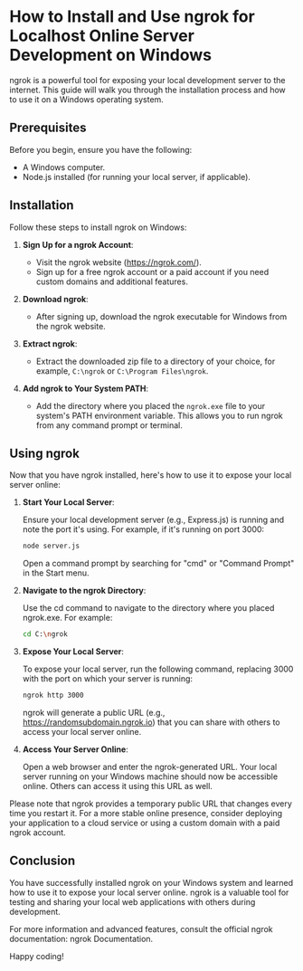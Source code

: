 # How to Install and Use ngrok for Localhost Online Server Development on Windows

ngrok is a powerful tool for exposing your local development server to the internet. This guide will walk you through the installation process and how to use it on a Windows operating system.

## Prerequisites

Before you begin, ensure you have the following:

-   A Windows computer.
-   Node.js installed (for running your local server, if applicable).

## Installation

Follow these steps to install ngrok on Windows:

1. **Sign Up for a ngrok Account**:

    - Visit the ngrok website (https://ngrok.com/).
    - Sign up for a free ngrok account or a paid account if you need custom domains and additional features.

2. **Download ngrok**:

    - After signing up, download the ngrok executable for Windows from the ngrok website.

3. **Extract ngrok**:

    - Extract the downloaded zip file to a directory of your choice, for example, `C:\ngrok` or `C:\Program Files\ngrok`.

4. **Add ngrok to Your System PATH**:

    - Add the directory where you placed the `ngrok.exe` file to your system's PATH environment variable. This allows you to run ngrok from any command prompt or terminal.

## Using ngrok

Now that you have ngrok installed, here's how to use it to expose your local server online:

1.  **Start Your Local Server**:

    Ensure your local development server (e.g., Express.js) is running and note the port it's using. For example, if it's running on port 3000:

    ```bash
    node server.js
    ```

    Open a command prompt by searching for "cmd" or "Command Prompt" in the Start menu.

2.  **Navigate to the ngrok Directory**:

    Use the cd command to navigate to the directory where you placed ngrok.exe. For example:

    ```bash
    cd C:\ngrok
    ```

3.  **Expose Your Local Server**:

    To expose your local server, run the following command, replacing 3000 with the port on which your server is running:

    ```bash
    ngrok http 3000
    ```

    ngrok will generate a public URL (e.g., https://randomsubdomain.ngrok.io) that you can share with others to access your local server online.

4.  **Access Your Server Online**:

    Open a web browser and enter the ngrok-generated URL. Your local server running on your Windows machine should now be accessible online. Others can access it using this URL as well.

Please note that ngrok provides a temporary public URL that changes every time you restart it. For a more stable online presence, consider deploying your application to a cloud service or using a custom domain with a paid ngrok account.

## Conclusion

You have successfully installed ngrok on your Windows system and learned how to use it to expose your local server online. ngrok is a valuable tool for testing and sharing your local web applications with others during development.

For more information and advanced features, consult the official ngrok documentation: ngrok Documentation.

Happy coding!
